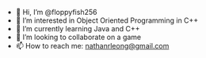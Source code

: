 - 👋 Hi, I’m @floppyfish256
- 👀 I’m interested in Object Oriented Programming in C++
- 🌱 I’m currently learning Java and C++
- 💞️ I’m looking to collaborate on a game
- 📫 How to reach me: nathanrleong@gmail.com

<!---
Floppin8/Floppin8 is a ✨ special ✨ repository because its `README.md` (this file) appears on your GitHub profile.
You can click the Preview link to take a look at your changes.
--->
